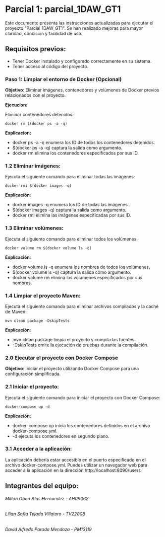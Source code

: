 # Parcial 1: parcial_1DAW_GT1

Este documento presenta las instrucciones actualizadas para ejecutar el proyecto "Parcial 1DAW_GT1". Se han realizado mejoras para mayor claridad, concisión y facilidad de uso.

## Requisitos previos:

- Tener Docker instalado y configurado correctamente en su sistema.
- Tener acceso al código del proyecto.

### Paso 1: Limpiar el entorno de Docker (Opcional)

**Objetivo**: Eliminar imágenes, contenedores y volúmenes de Docker previos relacionados con el proyecto.

**Ejecucion:**

Eliminar contenedores detenidos:

    docker rm $(docker ps -a -q)

**Explicacion:**

- docker ps -a -q enumera los ID de todos los contenedores detenidos.
- $(docker ps -a -q) captura la salida como argumento.
- docker rm elimina los contenedores especificados por sus ID.

### 1.2 Eliminar imágenes:

Ejecuta el siguiente comando para eliminar todas las imágenes:

	docker rmi $(docker images -q)

 **Explicación**:

- docker images -q enumera los ID de todas las imágenes.
- $(docker images -q) captura la salida como argumento.
- docker rmi elimina las imágenes especificadas por sus ID.

### 1.3 Eliminar volúmenes:
Ejecuta el siguiente comando para eliminar todos los volúmenes:


	docker volume rm $(docker volume ls -q)


**Explicación**:

- docker volume ls -q enumera los nombres de todos los volúmenes.
- $(docker volume ls -q) captura la salida como argumento.
- docker volume rm elimina los volúmenes especificados por sus nombres.

### 1.4 Limpiar el proyecto Maven:

Ejecuta el siguiente comando para eliminar archivos compilados y la caché de Maven:

	mvn clean package -DskipTests

**Explicación**:

- mvn clean package limpia el proyecto y compila las fuentes.
- -DskipTests omite la ejecución de pruebas durante la compilación.


### 2.0 Ejecutar el proyecto con Docker Compose

**Objetivo**: Iniciar el proyecto utilizando Docker Compose para una configuración simplificada.

### 2.1 Iniciar el proyecto:

Ejecuta el siguiente comando para iniciar el proyecto con Docker Compose:

	docker-compose up -d

**Explicación**:

- docker-compose up inicia los contenedores definidos en el archivo docker-compose.yml.
- -d ejecuta los contenedores en segundo plano.

### 3.1 Acceder a la aplicación:
La aplicación debería estar accesible en el puerto especificado en el archivo docker-compose.yml.
Puedes utilizar un navegador web para acceder a la aplicación en la dirección http://localhost:8090/users


## Integrantes del equipo:

###### Milton Obed Alas Hernandez - AH09062
###### Lilian Sofia Tejada Villatoro - TV22008
######  David Alfredo Parada Mendoza - PM13119
